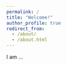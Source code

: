 ```yaml
---
permalink: /
title: "Welcome!"
author_profile: true
redirect_from: 
  - /about/
  - /about.html
---
```





I am ...
